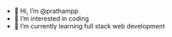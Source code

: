 - 👋 Hi, I’m @prathampp
- 👀 I’m interested in coding
- 🌱 I’m currently learning full stack web development 

<!---
prathampp/prathampp is a ✨ special ✨ repository because its `README.md` (this file) appears on your GitHub profile.
You can click the Preview link to take a look at your changes.
--->
